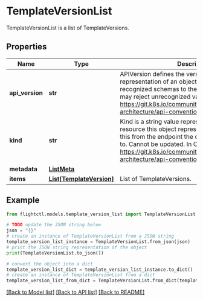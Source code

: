 # TemplateVersionList

TemplateVersionList is a list of TemplateVersions.

## Properties

Name | Type | Description | Notes
------------ | ------------- | ------------- | -------------
**api_version** | **str** | APIVersion defines the versioned schema of this representation of an object. Servers should convert recognized schemas to the latest internal value, and may reject unrecognized values. More info: https://git.k8s.io/community/contributors/devel/sig-architecture/api-conventions.md#resources. | 
**kind** | **str** | Kind is a string value representing the REST resource this object represents. Servers may infer this from the endpoint the client submits requests to. Cannot be updated. In CamelCase. More info: https://git.k8s.io/community/contributors/devel/sig-architecture/api-conventions.md#types-kinds. | 
**metadata** | [**ListMeta**](ListMeta.md) |  | 
**items** | [**List[TemplateVersion]**](TemplateVersion.md) | List of TemplateVersions. | 

## Example

```python
from flightctl.models.template_version_list import TemplateVersionList

# TODO update the JSON string below
json = "{}"
# create an instance of TemplateVersionList from a JSON string
template_version_list_instance = TemplateVersionList.from_json(json)
# print the JSON string representation of the object
print(TemplateVersionList.to_json())

# convert the object into a dict
template_version_list_dict = template_version_list_instance.to_dict()
# create an instance of TemplateVersionList from a dict
template_version_list_from_dict = TemplateVersionList.from_dict(template_version_list_dict)
```
[[Back to Model list]](../README.md#documentation-for-models) [[Back to API list]](../README.md#documentation-for-api-endpoints) [[Back to README]](../README.md)


